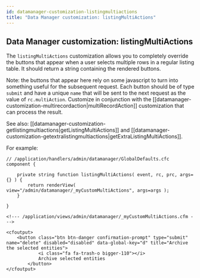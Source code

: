 ```yaml
---
id: datamanager-customization-listingmultiactions
title: "Data Manager customization: listingMultiActions"
---
```


## Data Manager customization: listingMultiActions

The `listingMultiActions` customization allows you to completely override the buttons that appear when a user selects multiple rows in a regular listing table. It should return a string containing the rendered buttons.

Note: the buttons that appear here rely on some javascript to turn into something useful for the subsequent request. Each button should be of type `submit` and have a unique `name` that will be sent to the next request as the value of `rc.multiAction`. Customize in conjunction with the [[datamanager-customization-multirecordaction|multiRecordAction]] customization that can process the result.

See also: [[datamanager-customization-getlistingmultiactions|getListingMultiActions]] and 
[[datamanager-customization-getextralistingmultiactions|getExtraListingMultiActions]].


For example:


```luceescript
// /application/handlers/admin/datamanager/GlobalDefaults.cfc
component {

	private string function listingMultiActions( event, rc, prc, args={} ) {
		return renderView( view="/admin/datamanager/_myCustomMultiActions", args=args );
	}

}
```

```lucee
<!--- /application/views/admin/datamanager/_myCustomMultiActions.cfm --->

<cfoutput>
	<button class="btn btn-danger confirmation-prompt" type="submit" name="delete" disabled="disabled" data-global-key="d" title="Archive the selected entities">
			<i class="fa fa-trash-o bigger-110"></i>
			Archive selected entities
		</button>
</cfoutput>
```